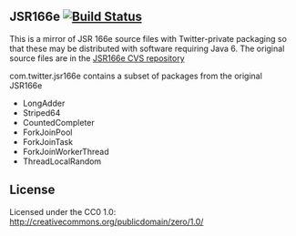 ## JSR166e [![Build Status](https://secure.travis-ci.org/twitter/jsr166e.png?branch=master)](http://travis-ci.org/twitter/jsr166e)

This is a mirror of JSR 166e source files with Twitter-private packaging so that these may be distributed with software requiring Java 6. The original source files are in the [JSR166e CVS repository](http://gee.cs.oswego.edu/cgi-bin/viewcvs.cgi/jsr166/src/jsr166e/)

com.twitter.jsr166e contains a subset of packages from the original JSR166e
* LongAdder
* Striped64
* CountedCompleter
* ForkJoinPool
* ForkJoinTask
* ForkJoinWorkerThread
* ThreadLocalRandom

## License

Licensed under the CC0 1.0: http://creativecommons.org/publicdomain/zero/1.0/
